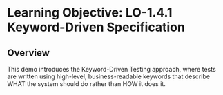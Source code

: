 # Learning Objective: LO-1.4.1 Keyword-Driven Specification

## Overview
This demo introduces the Keyword-Driven Testing approach, where tests are written using high-level, business-readable keywords that describe WHAT the system should do rather than HOW it does it.
